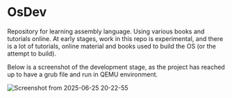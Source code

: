 # OsDev

Repository for learning assembly language.
Using various books and tutorials online.
At early stages, work in this repo is experimental, and there is a lot of tutorials, online material
and books used to build the OS (or the attempt to build).

Below is a screenshot of the development stage, as the project has reached up to have a grub file and run in QEMU environment.

![Screenshot from 2025-06-25 20-22-55](https://github.com/user-attachments/assets/09103181-cc18-4b2d-8edf-c9f4f84dfc11)

